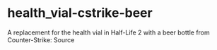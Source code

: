 # health_vial-cstrike-beer
 A replacement for the health vial in Half-Life 2 with a beer bottle from Counter-Strike: Source
